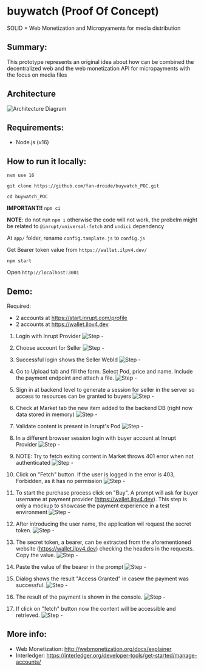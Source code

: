 # buywatch (Proof Of Concept)
SOLID + Web Monetization and Micropyaments for media distribution

## Summary:
This prototype represents an original idea about how can be combined the decentralized web and the web monetization API for micropayments with the focus on media files


## Architecture 

![Architecture Diagram](https://raw.githubusercontent.com/fan-droide/buywatch_POC/main/screenshots/architecture.jpg)

## Requirements:
- Node.js (v16)


## How to run it locally:

`nvm use 16`

`git clone https://github.com/fan-droide/buywatch_POC.git`

`cd buywatch_POC`

**IMPORTANT!!**
`npm ci`

**NOTE**: do not run `npm i` otherwise the code will not work, the probelm might be related to `@inrupt/universal-fetch` and `undici` dependency

At `app/` folder, rename `config.tamplate.js` to `config.js`

Get Bearer token value from `https://wallet.ilpv4.dev/`

`npm start`

Open `http://localhost:3001`

## Demo:

Required:

- 2 accounts at https://start.inrupt.com/profile
- 2 accounts at https://wallet.ilpv4.dev

1) Login with Inrupt Provider
![Step  - ](https://raw.githubusercontent.com/fan-droide/buywatch_POC/main/screenshots/step01_login_inrupt_seller.png)

2) Choose account for Seller
![Step  - ](https://raw.githubusercontent.com/fan-droide/buywatch_POC/main/screenshots/step02_inruptaccount_seller.png)

3) Successful login shows the Seller WebId
![Step  - ](https://raw.githubusercontent.com/fan-droide/buywatch_POC/main/screenshots/step03_homescreenloggedin.png)

4) Go to Upload tab and fill the form. Select Pod, price and name. Include the payment endpoint and attach a file.
![Step  - ](https://raw.githubusercontent.com/fan-droide/buywatch_POC/main/screenshots/step04_uploadform.png)

5) Sign in at backend level to generate a session for seller in the server so access to resources can be granted to buyers
![Step  - ](https://raw.githubusercontent.com/fan-droide/buywatch_POC/main/screenshots/step05_backendauthentication.png)

6) Check at Market tab the new item added to the backend DB (right now data stored in memory)
![Step  - ](https://raw.githubusercontent.com/fan-droide/buywatch_POC/main/screenshots/step06_validateitemmarket.png)

7) Validate content is present in Inrupt's Pod
![Step  - ](https://raw.githubusercontent.com/fan-droide/buywatch_POC/main/screenshots/step07_checkInruptPod.png)

8) In a different browser session login with buyer account at Inrupt Provider
![Step  - ](https://raw.githubusercontent.com/fan-droide/buywatch_POC/main/screenshots/step08_loginNewWindowBuyer.png)

9) NOTE: Try to fetch exiting content in Market throws 401 error when not authenticated
![Step  - ](https://raw.githubusercontent.com/fan-droide/buywatch_POC/main/screenshots/step09_tryfetchwithoutlogin.png)

10) Click on "Fetch" button. If the user is logged in the error is 403, Forbidden, as it has no permission
![Step  - ](https://raw.githubusercontent.com/fan-droide/buywatch_POC/main/screenshots/step10_403forbidden.png)

11) To start the purchase process click on "Buy". A prompt will ask for buyer username at payment provider (https://wallet.ilpv4.dev). This step is only a mockup to showcase the payment experience in a test environment
![Step  - ](https://raw.githubusercontent.com/fan-droide/buywatch_POC/main/screenshots/step11_usernamePayBuyer.png)

12) After introducing the user name, the application wil request the secret token.
![Step  - ](https://raw.githubusercontent.com/fan-droide/buywatch_POC/main/screenshots/step12_IntroducePyamentSession.png)

13) The secret token, a bearer, can be extracted from the aforementioned website (https://wallet.ilpv4.dev) checking the headers in the requests. Copy the value.
![Step  - ](https://raw.githubusercontent.com/fan-droide/buywatch_POC/main/screenshots/step13_getBearerTOken.png)

14) Paste the value of the bearer in the prompt
![Step  - ](https://raw.githubusercontent.com/fan-droide/buywatch_POC/main/screenshots/step14_introduceToken.png)

15) Dialog shows the result "Access Granted" in casew the payment was successful.
![Step  - ](https://raw.githubusercontent.com/fan-droide/buywatch_POC/main/screenshots/step15_dialogSuccessAccess.png)

16) The result of the payment is shown in the console.
![Step  - ](https://raw.githubusercontent.com/fan-droide/buywatch_POC/main/screenshots/step16_paymenSuccesstResponse.png)

17) If click on "fetch" button now the content will be accessible and retrieved.
![Step  - ](https://raw.githubusercontent.com/fan-droide/buywatch_POC/main/screenshots/step17_fetchFromBuyer.png)



## More info:

- Web Monetization: http://webmonetization.org/docs/explainer
- Interledger: https://interledger.org/developer-tools/get-started/manage-accounts/